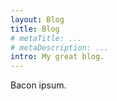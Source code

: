 ```yaml
---
layout: Blog
title: Blog
# metaTitle: ...
# metaDescription: ...
intro: My great blog.
---
```


Bacon ipsum.

